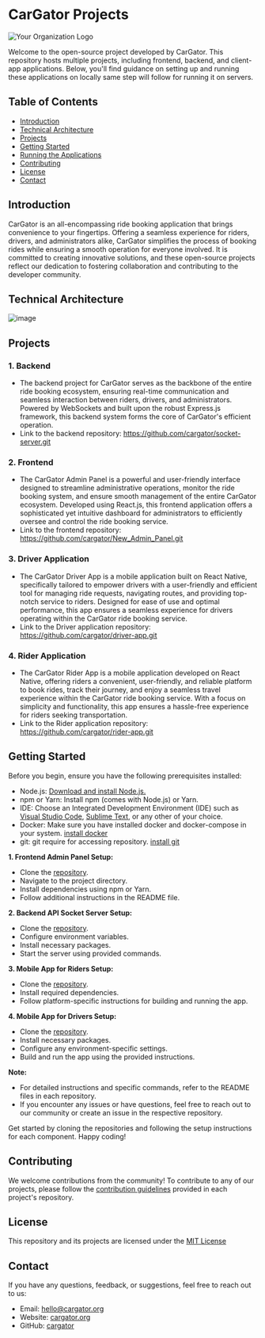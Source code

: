 # CarGator Projects

![Your Organization Logo](https://avatars.githubusercontent.com/u/140787853?s=200&v=4)

Welcome to the open-source project developed by CarGator. This repository hosts multiple projects, including frontend, backend, and client-app applications. Below, you'll find guidance on setting up and running these applications on locally same step will follow for running it on servers.

## Table of Contents

- [Introduction](#introduction)
- [Technical Architecture](#technical-architecture)
- [Projects](#projects)
- [Getting Started](#getting-started)
- [Running the Applications](#running-the-applications)
- [Contributing](#contributing)
- [License](#license)
- [Contact](#contact)

## Introduction

CarGator is an all-encompassing ride booking application that brings convenience to your fingertips. Offering a seamless experience for riders, drivers, and administrators alike, CarGator simplifies the process of booking rides while ensuring a smooth operation for everyone involved.
It is committed to creating innovative solutions, and these open-source projects reflect our dedication to fostering collaboration and contributing to the developer community.

## Technical Architecture

![image](https://github.com/cargator/.github/assets/89575921/cd54e5db-6b96-4166-bf0c-1754e49864c5)

## Projects

### 1. Backend

- The backend project for CarGator serves as the backbone of the entire ride booking ecosystem, ensuring real-time communication and seamless interaction between riders, drivers, and administrators. Powered by WebSockets and built upon the robust Express.js framework, this backend system forms the core of CarGator's efficient operation.
- Link to the backend repository: https://github.com/cargator/socket-server.git

### 2. Frontend

- The CarGator Admin Panel is a powerful and user-friendly interface designed to streamline administrative operations, monitor the ride booking system, and ensure smooth management of the entire CarGator ecosystem. Developed using React.js, this frontend application offers a sophisticated yet intuitive dashboard for administrators to efficiently oversee and control the ride booking service.
- Link to the frontend repository: https://github.com/cargator/New_Admin_Panel.git

### 3. Driver Application

- The CarGator Driver App is a mobile application built on React Native, specifically tailored to empower drivers with a user-friendly and efficient tool for managing ride requests, navigating routes, and providing top-notch service to riders. Designed for ease of use and optimal performance, this app ensures a seamless experience for drivers operating within the CarGator ride booking service.
- Link to the Driver application repository: https://github.com/cargator/driver-app.git

### 4. Rider Application

- The CarGator Rider App is a mobile application developed on React Native, offering riders a convenient, user-friendly, and reliable platform to book rides, track their journey, and enjoy a seamless travel experience within the CarGator ride booking service. With a focus on simplicity and functionality, this app ensures a hassle-free experience for riders seeking transportation.
- Link to the Rider application repository: https://github.com/cargator/rider-app.git


## Getting Started

Before you begin, ensure you have the following prerequisites installed:

- Node.js: [Download and install Node.js.](https://nodejs.org)
- npm or Yarn: Install npm (comes with Node.js) or Yarn.
- IDE: Choose an Integrated Development Environment (IDE) such as [Visual Studio Code](https://code.visualstudio.com/), [Sublime Text](https://www.sublimetext.com/), or any other of your choice.
- Docker: Make sure you have installed docker and docker-compose in your system. [install docker](https://docs.docker.com/desktop/)
- git: git require for accessing repository. [install git](https://git-scm.com/downloads)


**1. Frontend Admin Panel Setup:**

- Clone the [repository](https://github.com/cargator/New_Admin_Panel.git).
- Navigate to the project directory.
- Install dependencies using npm or Yarn.
- Follow additional instructions in the README file.

**2. Backend API Socket Server Setup:**

- Clone the [repository](https://github.com/cargator/socket-server.git).
- Configure environment variables.
- Install necessary packages.
- Start the server using provided commands.

**3. Mobile App for Riders Setup:**

- Clone the [repository](https://github.com/cargator/rider-app.git).
- Install required dependencies.
- Follow platform-specific instructions for building and running the app.

**4. Mobile App for Drivers Setup:**

- Clone the [repository](https://github.com/cargator/driver-app.git).
- Install necessary packages.
- Configure any environment-specific settings.
- Build and run the app using the provided instructions.


**Note:**
- For detailed instructions and specific commands, refer to the README files in each repository.
- If you encounter any issues or have questions, feel free to reach out to our community or create an issue in the respective repository.

Get started by cloning the repositories and following the setup instructions for each component. Happy coding!

## Contributing

We welcome contributions from the community! To contribute to any of our projects, please follow the [contribution guidelines](https://github.com/cargator/.github/blob/main/profile/CONTRIBUTING.md) provided in each project's repository.

## License

This repository and its projects are licensed under the [MIT License](https://github.com/cargator/.github/blob/main/profile/LICENSE)

## Contact

If you have any questions, feedback, or suggestions, feel free to reach out to us:

- Email: hello@cargator.org
- Website: [cargator.org](https://cargator.org)
- GitHub: [cargator](https://github.com/cargator)

